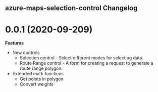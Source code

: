 ## azure-maps-selection-control Changelog

<a name="0.0.1"></a>
# 0.0.1 (2020-09-209)

**Features**

- New controls
    - Selection control - Select different modes for selecting data.
    - Route Range control - A form for creating a request to generate a route range polygon.
- Extended math functions
    - Get points in polygon
    - Convert weights
